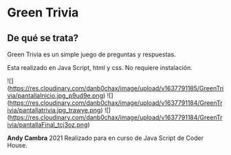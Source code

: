 # Green Trivia

## De qué se trata?
Green Trivia es un simple juego de preguntas y respuestas.

Esta realizado en Java Script, html y css. No requiere instalación.


![]
(https://res.cloudinary.com/danb0chax/image/upload/v1637791185/GreenTrivia/pantallaInicio.jpg_p9ud9e.png)
![]
(https://res.cloudinary.com/danb0chax/image/upload/v1637791184/GreenTrivia/pantallatrivia.jpg_trawye.png)
![]
(https://res.cloudinary.com/danb0chax/image/upload/v1637791184/GreenTrivia/pantallaFinal_tcj3oz.png)

**Andy Cambra**
2021
Realizado para en curso de Java Script de Coder House.